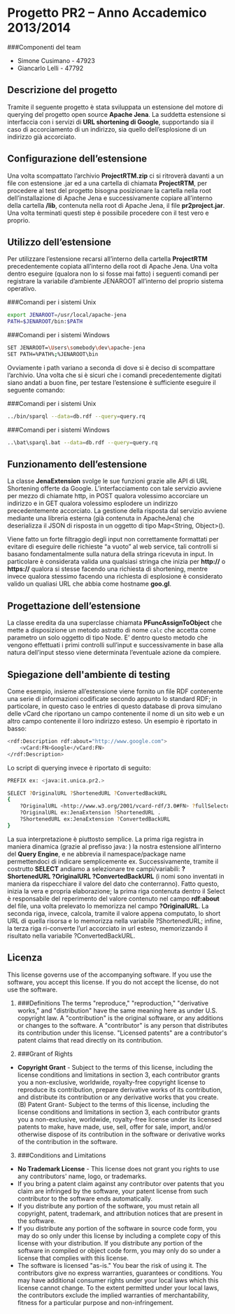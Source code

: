Progetto PR2 – Anno Accademico 2013/2014
=========

###Componenti del team
* Simone Cusimano - 47923
* Giancarlo Lelli - 47792


Descrizione del progetto
------------------------
Tramite il seguente progetto è stata sviluppata un estensione del motore di querying del progetto open source **Apache Jena**. La suddetta estensione si interfaccia con i servizi di **URL shortening di Google**, supportando sia il caso di accorciamento di un indirizzo, sia quello dell’esplosione di un indirizzo già accorciato. 


Configurazione dell’estensione
------------------------------
Una volta scompattato l’archivio **ProjectRTM.zip** ci si ritroverà davanti a un file con estensione .jar ed a una cartella di chiamata **ProjectRTM**, per procedere al test del progetto bisogna posizionare la cartella nella root dell’installazione di Apache Jena e successivamente copiare all’interno della cartella **/lib**, contenuta nella root di Apache Jena, il file **pr2project.jar**. Una volta terminati questi step è possibile procedere con il test vero e proprio.


Utilizzo dell’estensione
------------------------
Per utilizzare l’estensione recarsi all’interno della cartella **ProjectRTM** precedentemente copiata all’interno della root di Apache Jena. Una volta dentro eseguire (qualora non lo si fosse mai fatto) i seguenti comandi per registrare la variabile d’ambiente JENAROOT all’interno del proprio sistema operativo. 

###Comandi per i sistemi Unix
```sh
export JENAROOT=/usr/local/apache-jena
PATH=$JENAROOT/bin:$PATH
```
###Comandi per i sistemi Windows
```sh
SET JENAROOT=\Users\somebody\dev\apache-jena
SET PATH=%PATH%;%JENAROOT\bin
```

Ovviamente i path variano a seconda di dove si è deciso di scompattare l’archivio. Una volta che si è sicuri che i comandi precedentemente digitati siano andati a buon fine, per testare l’estensione è sufficiente eseguire il seguente comando:

###Comandi per i sistemi Unix
```sh
../bin/sparql --data=db.rdf --query=query.rq
```
###Comandi per i sistemi Windows
```sh
..\bat\sparql.bat --data=db.rdf --query=query.rq
```


Funzionamento dell’estensione
-----------------------------
La classe **JenaExtension** svolge le sue funzioni grazie alle API di URL Shortening offerte da Google. L’interfacciamento con tale servizio avviene per mezzo di chiamate http, in POST qualora volessimo accorciare un indirizzo e in GET qualora volessimo esplodere un indirizzo precedentemente accorciato. La gestione della risposta dal servizio avviene mediante una libreria esterna (già contenuta in ApacheJena) che deserializza il JSON di risposta in un oggetto di tipo Map<String, Object>().  

Viene fatto un forte filtraggio degli input non correttamente formattati per evitare di eseguire delle richieste “a vuoto” al web service, tali controlli si basano fondamentalmente sulla natura della stringa ricevuta in input. In particolare è considerata valida una qualsiasi stringa che inizia per **http://** o **https://** qualora si stesse facendo una richiesta di shortening, mentre invece qualora stessimo facendo una richiesta di esplosione è considerato valido un qualiasi URL che abbia come hostname **goo.gl**.


Progettazione dell’estensione
-----------------------------
La classe eredita da una superclasse chiamata **PFuncAssignToObject** che mette a disposizione un metodo astratto di nome ```calc``` che accetta come parametro un solo oggetto di tipo Node. E’ dentro questo metodo che vengono effettuati i primi controlli sull’input e successivamente in base alla natura dell’input stesso viene determinata l’eventuale azione da compiere.


Spiegazione dell'ambiente di testing
------------------------------------------------------
Come esempio, insieme all’estensione viene fornito un file RDF contenente una serie di informazioni codificate secondo appunto lo standard RDF; in particolare, in questo caso le entries di questo database di prova simulano delle vCard che riportano un campo contenente il nome di un sito web e un altro campo contenente il loro indirizzo esteso. Un esempio è riportato in basso:

```sh
<rdf:Description rdf:about="http://www.google.com">
    <vCard:FN>Google</vCard:FN>
</rdf:Description>
```
Lo script di querying invece è riportato di seguito:
```sh
PREFIX ex: <java:it.unica.pr2.>

SELECT ?OriginalURL ?ShortenedURL ?ConvertedBackURL
{ 
	?OriginalURL <http://www.w3.org/2001/vcard-rdf/3.0#FN> ?fullSelector.
	?OriginalURL ex:JenaExtension ?ShortenedURL .
	?ShortenedURL ex:JenaExtension ?ConvertedBackURL
}
```

La sua interpretazione è piuttosto semplice. La prima riga registra in maniera dinamica (grazie al prefisso java: ) la nostra estensione all’interno del **Query Engine**, e ne abbrevia il namespace/package name permettendoci di indicare semplicemente ex. Successivamente, tramite il costrutto **SELECT** andiamo a selezionare tre campi/variabili: **?ShortenedURL ?OriginalURL ?ConvertedBackURL** (i nomi sono inventati in maniera da rispecchiare il valore del dato che conterranno). Fatto questo, inizia la vera e propria elaborazione; la prima riga contenuta dentro il Select è responsabile del reperimento del valore contenuto nel campo **rdf:about** del file, una volta prelevato lo memorizza nel campo **?OriginalURL**. La seconda riga, invece, calcola, tramite il valore appena computato, lo short URL di quella risorsa e lo memorizza nella variabile ?ShortenedURL; infine, la terza riga ri-converte l’url accorciato in url esteso, memorizzando il risultato nella variabile ?ConvertedBackURL.


Licenza
-------
This license governs use of the accompanying software. If you use the software, you
accept this license. If you do not accept the license, do not use the software.

1. ###Definitions
The terms "reproduce," "reproduction," "derivative works," and "distribution" have the
same meaning here as under U.S. copyright law.
A "contribution" is the original software, or any additions or changes to the software.
A "contributor" is any person that distributes its contribution under this license.
"Licensed patents" are a contributor's patent claims that read directly on its contribution.

2. ###Grant of Rights
* **Copyright Grant** - Subject to the terms of this license, including the license conditions and limitations in section 3, each contributor grants you a non-exclusive, worldwide, royalty-free copyright license to reproduce its contribution, prepare derivative works of its contribution, and distribute its contribution or any derivative works that you create.
(B) Patent Grant- Subject to the terms of this license, including the license conditions and limitations in section 3, each contributor grants you a non-exclusive, worldwide, royalty-free license under its licensed patents to make, have made, use, sell, offer for sale, import, and/or otherwise dispose of its contribution in the software or derivative works of the contribution in the software.

3. ###Conditions and Limitations
* **No Trademark License** - This license does not grant you rights to use any contributors' name, logo, or trademarks.
* If you bring a patent claim against any contributor over patents that you claim are infringed by the software, your patent license from such contributor to the software ends automatically.
* If you distribute any portion of the software, you must retain all copyright, patent, trademark, and attribution notices that are present in the software.
* If you distribute any portion of the software in source code form, you may do so only under this license by including a complete copy of this license with your distribution. If you distribute any portion of the software in compiled or object code form, you may only do so under a license that complies with this license.
* The software is licensed "as-is." You bear the risk of using it. The contributors give no express warranties, guarantees or conditions. You may have additional consumer rights under your local laws which this license cannot change. To the extent permitted under your local laws, the contributors exclude the implied warranties of merchantability, fitness for a particular purpose and non-infringement.